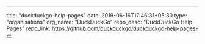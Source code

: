 ---
title: "duckduckgo-help-pages"
date: 2019-06-16T17:46:31+05:30
type: "organisations"
org_name: "DuckDuckGo"
repo_desc: "DuckDuckGo Help Pages"
repo_link: https://github.com/duckduckgo/duckduckgo-help-pages---